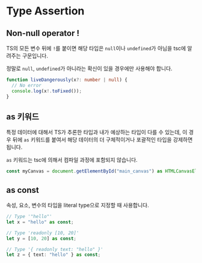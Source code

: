 # Type Assertion

## Non-null operator !

TS의 모든 변수 뒤에 `!`를 붙이면 해당 타입은 `null`이나 `undefined`가 아님을 tsc에 알려주는 구문입니다.

정말로 `null`, `undefined`가 아니라는 확신이 있을 경우에만 사용해야 합니다.

```ts
function liveDangerously(x?: number | null) {
  // No error
  console.log(x!.toFixed());
}
```

## as 키워드

특정 데이터에 대해서 TS가 추론한 타입과 내가 예상하는 타입이 다를 수 있는데, 이 경우 뒤에 `as` 키워드를 붙여서 해당 데이터의 더 구체적이거나 포괄적인 타입을 강제하면 됩니다.

`as` 키워드는 tsc에 의해서 컴파일 과정에 포함되지 않습니다.

```ts
const myCanvas = document.getElementById("main_canvas") as HTMLCanvasElement;
```

## as const

속성, 요소, 변수의 타입을 literal type으로 지정할 때 사용합니다.

```ts
// Type '"hello"'
let x = "hello" as const;

// Type 'readonly [10, 20]'
let y = [10, 20] as const;

// Type '{ readonly text: "hello" }'
let z = { text: "hello" } as const;
```
